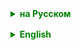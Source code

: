 <details style="margin-top: 16px">
  <summary style="cursor: pointer; color: green;"><b>на Русском</b></summary>

## Comparable, Comparator

### Зачем сравнивать объекты?
Сравнение объектов необходимо для того, чтобы мы могли организовать их в определенном порядке, что полезно для сортировки и поиска.

## Интерфейс Comparable
`Comparable` - это интерфейс, который должен реализовать объект для того, чтобы его можно было сравнивать с другими объектами того же типа.

```
public interface Comparable<T> {
    int compareTo(T o);
}
```

#### Использование Comparable в сортировках

Классы, реализующие интерфейс `Comparable`, должны реализовать метод `compareTo()`, который сравнивает объект с другим объектом того же типа.

```
public class Person implements Comparable<Person> {
    String name;
    int age;

    public Person(String name, int age) {
        this.name = name;
        this.age = age;
    }

    @Override
    public int compareTo(Person o) {
        return Integer.compare(this.age, o.age);
    }
}
```

#### Пример сортировки объектов с использованием Comparable
Давайте рассмотрим пример сортировки массива объектов класса `Person`:

```
Person[] persons = {
    new Person("Alice", 30),
    new Person("Bob", 25),
    new Person("Charlie", 35)
};

Arrays.sort(persons);
```

## Интерфейс Comparator

`Comparator` - это интерфейс, который определяет метод `compare()` для сравнения двух объектов.

```
public interface Comparator<T> {
    int compare(T o1, T o2);
}
```

### Использование Comparator в сортировках
Создадим собственный компаратор для класса `Person`, который будет сравнивать объекты по имени:

```
public class NameComparator implements Comparator<Person> {
    @Override
    public int compare(Person o1, Person o2) {
        return o1.name.compareTo(o2.name);
    }
}
```

### Реализация собственного Comparator

#### Пример сравнения пользовательских объектов
Создадим собственный компаратор для сортировки объектов класса `Person` по убыванию возраста:

```
public class AgeDescComparator implements Comparator<Person> {
    @Override
    public int compare(Person o1, Person o2) {
        return Integer.compare(o2.age, o1.age);
    }
}
```

#### Пример использования созданного компаратора для сортировки массива объектов `Person`:

```
Arrays.sort(persons, new AgeDescComparator());
```

## Анонимные классы

**Анонимный класс** в Java — это класс, который используется для создания объекта на лету, без явного объявления нового класса. Анонимные классы часто используются для реализации интерфейсов или расширения классов.
Анонимные классы часто используются, когда необходим одноразовый объект, и нет необходимости создавать отдельный именованный класс.


## Comparator как функциональный интерфейс
## Введение в функциональные интерфейсы

**Функциональные интерфейсы** - это особый тип интерфейсов в Java, которые имеют ровно один абстрактный метод. Они предоставляют абстрактное описание функции, которую можно реализовать в классе. В Java функциональные интерфейсы играют важную роль в контексте лямбда-выражений и функционального программирования.

- **Один абстрактный метод:**
  Главная особенность функциональных интерфейсов - наличие только одного абстрактного метода. Остальные методы могут быть как абстрактными, так и дефолтными или статическими, но их наличие не нарушает правило.


### Функциональный интерфейс Comparator
С Java 8 `Comparator` стал функциональным интерфейсом, что позволяет использовать лямбда-выражения для его реализации.

С Java 8 интерфейс `Comparator` был изменен для того, чтобы стать функциональным интерфейсом. Это означает, что теперь он имеет только один абстрактный метод `compare(T o1, T o2)`. Ранее `Comparator` содержал также методы для сравнения с null и для создания компараторов с различными сортировками, но все они стали методами по умолчанию (default methods), чтобы интерфейс оставался функциональным.

С изменением в Java 8, интерфейс `Comparator` теперь имеет только один абстрактный метод `compare(T o1, T o2)`, который принимает два объекта и возвращает целое число, указывающее на их отношение.


## Лямбда-выражения и Comparator


### Введение в лямбда-выражения:
- **Лямбда-выражения** - это способ краткой записи анонимных функций в Java.
- В лямбда-выражениях используется более компактный синтаксис для определения функций. Он включает параметры, стрелку **(->)** и тело функции.
- Лямбда-выражения были введены в Java 8 и являются одним из ключевых элементов функционального программирования в языке.

```
(parameters) -> expression
```

или

```
(parameters) -> { statements; }
```

Лямбда-выражения во многих случаях могут **заменить анонимные классы**, делая код более кратким и читаемым.

### Использование лямбда-выражений для создания компараторов:
- Лямбда-выражения могут упростить создание компараторов для сортировки объектов в Java.
- Вместо традиционного создания экземпляров анонимных классов компараторов, вы можете использовать лямбда-выражения для определения функции сравнения в одной строке.
- Лямбда-выражения позволяют передать компактные и читаемые правила сравнения объектов.


Пример использования лямбда-выражения для создания компаратора:

```
Comparator<Person> ageComparator = (p1, p2) -> Integer.compare(p1.age, p2.age);
Arrays.sort(persons, ageComparator);
```
Таким образом, мы можем создать компараторы на лету, что делает код более лаконичным и читаемым.


### Роль в лямбда-выражениях:
**Функциональные интерфейсы** предоставляют возможность создавать объекты, которые представляют собой реализацию одного абстрактного метода. Эти объекты могут быть переданы как аргументы методов, возвращены из методов, или использованы для создания лямбда-выражений.

### Роль в функциональном программировании:
Функциональные интерфейсы являются основой функционального программирования в Java. Они позволяют писать компактный и выразительный код с использованием лямбда-выражений, а также облегчают параллельное и асинхронное программирование.

</details>

<details style="margin-top: 16px">
  <summary style="cursor: pointer; color: green;"><b>English</b></summary>


## Anonymous Classes

An **anonymous class** in Java is a class that is used to create an object on-the-fly, without explicitly declaring a new class. Anonymous classes are often used for implementing interfaces or extending classes.

## Comparator as a Functional Interface
## Introduction to Functional Interfaces

**Functional interfaces** are a special type of interface in Java that have exactly one abstract method. They provide an abstract description of a function that can be implemented in a class. In Java, functional interfaces play a crucial role in the context of lambda expressions and functional programming.

- **One abstract method:**
  The main feature of functional interfaces is the presence of only one abstract method. Other methods can be either abstract, default, or static, but their presence doesn't violate the rule.

### Functional Interface Comparator
With Java 8, the `Comparator` became a functional interface, allowing the use of lambda expressions for its implementation.

From Java 8, the `Comparator` interface was modified to become a functional interface. This means it now has only one abstract method `compare(T o1, T o2)`. Previously, `Comparator` also had methods for comparing with null and for creating comparators with different sortings, but they all became default methods so that the interface remained functional.

With the change in Java 8, the `Comparator` interface now has only one abstract method `compare(T o1, T o2)`, which takes two objects and returns an integer indicating their relation.

## Lambda Expressions and Comparator

### Introduction to Lambda Expressions:
- **Lambda expressions** are a way to briefly record anonymous functions in Java.
- Lambda expressions use a more compact syntax to define functions. It includes parameters, an arrow **(->)**, and a function body.
- Lambda expressions were introduced in Java 8 and are one of the key elements of functional programming in the language.

```
(parameters) -> expression
```

or

```
(parameters) -> { statements; }
```

### Using Lambda Expressions to Create Comparators:
- Lambda expressions can simplify the creation of comparators for sorting objects in Java.
- Instead of traditionally creating instances of anonymous class comparators, you can use lambda expressions to define a comparison function in one line.
- Lambda expressions allow you to pass compact and readable object comparison rules.

Example of using a lambda expression to create a comparator:

```
Comparator<Person> ageComparator = (p1, p2) -> Integer.compare(p1.age, p2.age);
Arrays.sort(persons, ageComparator);
```
Thus, we can create comparators on-the-fly, making the code more concise and readable.

### Role in Lambda Expressions:
**Functional interfaces** provide the ability to create objects that represent the implementation of one abstract method. These objects can be passed as method arguments, returned from methods, or used to create lambda expressions.

### Role in Functional Programming:
Functional interfaces are the foundation of functional programming in Java. They allow for writing compact and expressive code using lambda expressions, as well as facilitating parallel and asynchronous programming.

</details>
